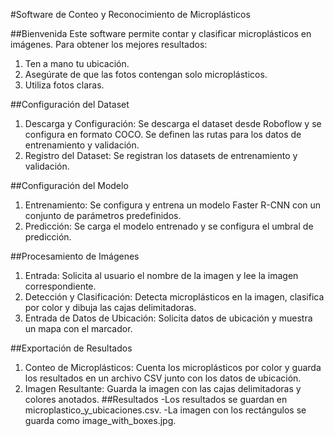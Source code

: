 #Software de Conteo y Reconocimiento de Microplásticos

##Bienvenida
Este software permite contar y clasificar microplásticos en imágenes. Para obtener los mejores resultados:

1. Ten a mano tu ubicación.
2. Asegúrate de que las fotos contengan solo microplásticos.
3. Utiliza fotos claras.

##Configuración del Dataset
1. Descarga y Configuración: Se descarga el dataset desde Roboflow y se configura en formato COCO. Se definen las rutas para los datos de entrenamiento y validación.
2. Registro del Dataset: Se registran los datasets de entrenamiento y validación.

##Configuración del Modelo
1. Entrenamiento: Se configura y entrena un modelo Faster R-CNN con un conjunto de parámetros predefinidos.
2. Predicción: Se carga el modelo entrenado y se configura el umbral de predicción.

##Procesamiento de Imágenes
1. Entrada: Solicita al usuario el nombre de la imagen y lee la imagen correspondiente.
2. Detección y Clasificación: Detecta microplásticos en la imagen, clasifica por color y dibuja las cajas delimitadoras.
3. Entrada de Datos de Ubicación: Solicita datos de ubicación y muestra un mapa con el marcador.

##Exportación de Resultados
1. Conteo de Microplásticos: Cuenta los microplásticos por color y guarda los resultados en un archivo CSV junto con los datos de ubicación.
2. Imagen Resultante: Guarda la imagen con las cajas delimitadoras y colores anotados.
##Resultados
    -Los resultados se guardan en microplastico_y_ubicaciones.csv.
    -La imagen con los rectángulos se guarda como image_with_boxes.jpg.

